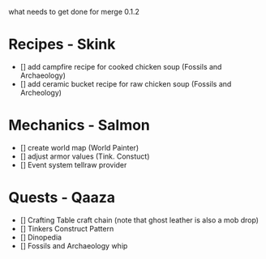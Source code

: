 what needs to get done for merge 0.1.2

# Recipes - Skink
- [] add campfire recipe for cooked chicken soup (Fossils and Archaeology)
- [] add ceramic bucket recipe for raw chicken soup (Fossils and Archeology)

# Mechanics - Salmon
- [] create world map (World Painter)
- [] adjust armor values (Tink. Constuct)
- [] Event system tellraw provider

# Quests - Qaaza
- [] Crafting Table craft chain (note that ghost leather is also a mob drop)
- [] Tinkers Construct Pattern
- [] Dinopedia
- [] Fossils and Archaeology whip
